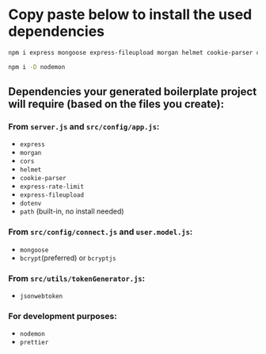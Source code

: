 # Copy paste below to install the used dependencies

```bash
npm i express mongoose express-fileupload morgan helmet cookie-parser cors express-rate-limit dotenv jsonwebtoken bcrypt
```

```bash 
npm i -D nodemon
```

## Dependencies your generated boilerplate **project will require** (based on the files you create):

### From `server.js` and `src/config/app.js`:

* `express`
* `morgan`
* `cors`
* `helmet`
* `cookie-parser`
* `express-rate-limit`
* `express-fileupload`
* `dotenv`
* `path` (built-in, no install needed)

### From `src/config/connect.js` and `user.model.js`:

* `mongoose`
* `bcrypt`(preferred) or `bcryptjs`

### From `src/utils/tokenGenerator.js`:

* `jsonwebtoken`

### For development purposes:

* `nodemon`
* `prettier`
